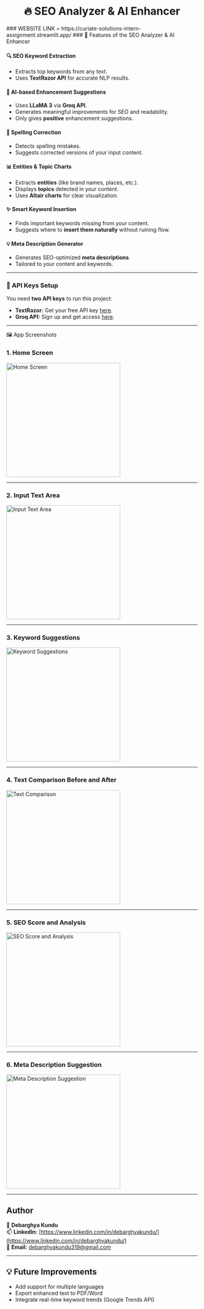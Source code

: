 <h1 align="center"><strong>🔥 SEO Analyzer & AI Enhancer</strong></h1>
### WEBSITE LINK = https://curiate-solutions-intern-assignment.streamlit.app/
### 🚀 Features of the SEO Analyzer & AI Enhancer

#### 🔍 SEO Keyword Extraction
- Extracts top keywords from any text.
- Uses **TextRazor API** for accurate NLP results.

#### 🧠 AI-based Enhancement Suggestions
- Uses **LLaMA 3** via **Groq API**.
- Generates meaningful improvements for SEO and readability.
- Only gives **positive** enhancement suggestions.

#### 📝 Spelling Correction
- Detects spelling mistakes.
- Suggests corrected versions of your input content.

#### 📊 Entities & Topic Charts
- Extracts **entities** (like brand names, places, etc.).
- Displays **topics** detected in your content.
- Uses **Altair charts** for clear visualization.

#### ✨ Smart Keyword Insertion
- Finds important keywords missing from your content.
- Suggests where to **insert them naturally** without ruining flow.

#### 💡 Meta Description Generator
- Generates SEO-optimized **meta descriptions**.
- Tailored to your content and keywords.

---

### 🔑 API Keys Setup

You need **two API keys** to run this project:

- **TextRazor:** Get your free API key [here](https://www.textrazor.com/signup).
- **Groq API:** Sign up and get access [here](https://www.groq.com/signup).
---

🖼️ App Screenshots
<!-- Add screenshot in repo -->

### 1. Home Screen

<img src="https://github.com/user-attachments/assets/e949da3c-f595-42c6-bcd1-5eeee2068dde" width="300" alt="Home Screen">

---

### 2. Input Text Area

<img src="https://github.com/user-attachments/assets/d1f59899-e3fa-40df-aa4c-591ede5f556b" width="300" alt="Input Text Area">

---

### 3. Keyword Suggestions

<img src="https://github.com/user-attachments/assets/19c36812-522e-4a48-884d-bedd5d9147f5" width="300" alt="Keyword Suggestions">

---

### 4. Text Comparison Before and After

<img src="https://github.com/user-attachments/assets/e8890b00-809f-4590-9256-e34aba66d28d" width="300" alt="Text Comparison">

---

### 5. SEO Score and Analysis

<img src="https://github.com/user-attachments/assets/617d5f86-a163-4683-8c3f-82d0e4a674ef" width="300" alt="SEO Score and Analysis">

---

### 6. Meta Description Suggestion

<img src="https://github.com/user-attachments/assets/7ac5ff5a-25e3-498a-9863-7663508fcffe" width="300" alt="Meta Description Suggestion">

---

## Author

👤 **Debarghya Kundu**  
📫 **LinkedIn:** [https://www.linkedin.com/in/debarghyakundu/](https://www.linkedin.com/in/debarghyakundu/)  
📧 **Email:** debarghyakundu319@gmail.com

---

## 💡 Future Improvements

- Add support for multiple languages
- Export enhanced text to PDF/Word
- Integrate real-time keyword trends (Google Trends API)
